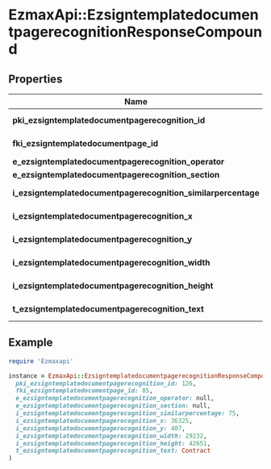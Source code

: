 # EzmaxApi::EzsigntemplatedocumentpagerecognitionResponseCompound

## Properties

| Name | Type | Description | Notes |
| ---- | ---- | ----------- | ----- |
| **pki_ezsigntemplatedocumentpagerecognition_id** | **Integer** | The unique ID of the Ezsigntemplatedocumentpagerecognition |  |
| **fki_ezsigntemplatedocumentpage_id** | **Integer** | The unique ID of the Ezsigntemplatedocumentpage |  |
| **e_ezsigntemplatedocumentpagerecognition_operator** | [**FieldEEzsigntemplatedocumentpagerecognitionOperator**](FieldEEzsigntemplatedocumentpagerecognitionOperator.md) |  |  |
| **e_ezsigntemplatedocumentpagerecognition_section** | [**FieldEEzsigntemplatedocumentpagerecognitionSection**](FieldEEzsigntemplatedocumentpagerecognitionSection.md) |  |  |
| **i_ezsigntemplatedocumentpagerecognition_similarpercentage** | **Integer** | The similarpercentage of the Ezsigntemplatedocumentpagerecognition | [optional] |
| **i_ezsigntemplatedocumentpagerecognition_x** | **Integer** | The x of the Ezsigntemplatedocumentpagerecognition | [optional] |
| **i_ezsigntemplatedocumentpagerecognition_y** | **Integer** | The y of the Ezsigntemplatedocumentpagerecognition | [optional] |
| **i_ezsigntemplatedocumentpagerecognition_width** | **Integer** | The width of the Ezsigntemplatedocumentpagerecognition | [optional] |
| **i_ezsigntemplatedocumentpagerecognition_height** | **Integer** | The height of the Ezsigntemplatedocumentpagerecognition | [optional] |
| **t_ezsigntemplatedocumentpagerecognition_text** | **String** | The text of the Ezsigntemplatedocumentpagerecognition |  |

## Example

```ruby
require 'Ezmaxapi'

instance = EzmaxApi::EzsigntemplatedocumentpagerecognitionResponseCompound.new(
  pki_ezsigntemplatedocumentpagerecognition_id: 126,
  fki_ezsigntemplatedocumentpage_id: 85,
  e_ezsigntemplatedocumentpagerecognition_operator: null,
  e_ezsigntemplatedocumentpagerecognition_section: null,
  i_ezsigntemplatedocumentpagerecognition_similarpercentage: 75,
  i_ezsigntemplatedocumentpagerecognition_x: 36325,
  i_ezsigntemplatedocumentpagerecognition_y: 407,
  i_ezsigntemplatedocumentpagerecognition_width: 29232,
  i_ezsigntemplatedocumentpagerecognition_height: 42651,
  t_ezsigntemplatedocumentpagerecognition_text: Contract
)
```

